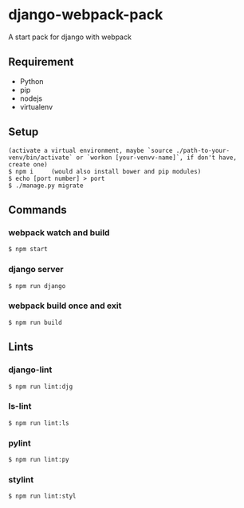 # django-webpack-pack
A start pack for django with webpack

## Requirement
- Python
- pip
- nodejs
- virtualenv

## Setup
```
(activate a virtual environment, maybe `source ./path-to-your-venv/bin/activate` or `workon [your-venvv-name]`, if don't have, create one)
$ npm i     (would also install bower and pip modules)
$ echo [port number] > port
$ ./manage.py migrate
```

## Commands

### webpack watch and build
```
$ npm start
```

### django server
```
$ npm run django
```

### webpack build once and exit
```
$ npm run build
```

## Lints

### django-lint
```
$ npm run lint:djg
```

### ls-lint
```
$ npm run lint:ls
```

### pylint
```
$ npm run lint:py
```

### stylint
```
$ npm run lint:styl
```
